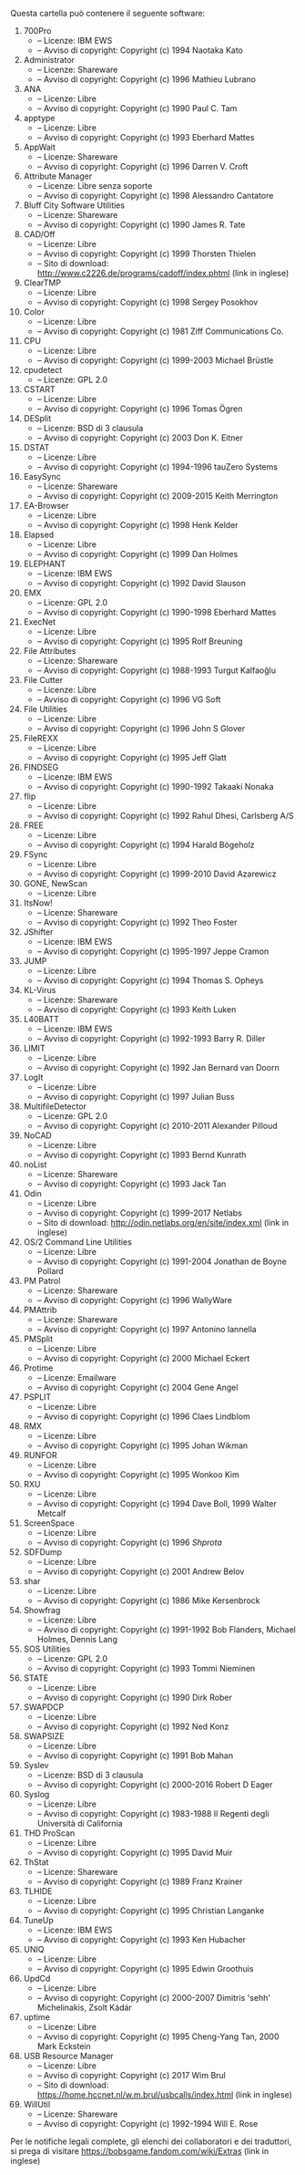 ﻿Questa cartella può contenere il seguente software:

1. 700Pro
   - – Licenze: IBM EWS
   - – Avviso di copyright: Copyright (c) 1994 Naotaka Kato
2. Administrator
   - – Licenze: Shareware
   - – Avviso di copyright: Copyright (c) 1996 Mathieu Lubrano
3. ANA
   - – Licenze: Libre
   - – Avviso di copyright: Copyright (c) 1990 Paul C. Tam
4. apptype
   - – Licenze: Libre
   - – Avviso di copyright: Copyright (c) 1993 Eberhard Mattes
5. AppWait
   - – Licenze: Shareware
   - – Avviso di copyright: Copyright (c) 1996 Darren V. Croft
6. Attribute Manager
   - – Licenze: Libre senza soporte
   - – Avviso di copyright: Copyright (c) 1998 Alessandro Cantatore
7. Bluff City Software Utilities
   - – Licenze: Shareware
   - – Avviso di copyright: Copyright (c) 1990 James R. Tate
8. CAD/Off
   - – Licenze: Libre
   - – Avviso di copyright: Copyright (c) 1999 Thorsten Thielen
   - – Sito di download: http://www.c2226.de/programs/cadoff/index.phtml (link in inglese)
9. ClearTMP
   - – Licenze: Libre
   - – Avviso di copyright: Copyright (c) 1998 Sergey Posokhov
10. Color
    - – Licenze: Libre
    - – Avviso di copyright: Copyright (c) 1981 Ziff Communications Co.
11. CPU
    - – Licenze: Libre
    - – Avviso di copyright: Copyright (c) 1999-2003 Michael Brüstle
12. cpudetect
    - – Licenze: GPL 2.0
13. CSTART
    - – Licenze: Libre
    - – Avviso di copyright: Copyright (c) 1996 Tomas Ögren
14. DESplit
    - – Licenze: BSD di 3 clausula
    - – Avviso di copyright: Copyright (c) 2003 Don K. Eitner
15. DSTAT
    - – Licenze: Libre
    - – Avviso di copyright: Copyright (c) 1994-1996 tauZero Systems
16. EasySync
    - – Licenze: Shareware
    - – Avviso di copyright: Copyright (c) 2009-2015 Keith Merrington
17. EA-Browser
    - – Licenze: Libre
    - – Avviso di copyright: Copyright (c) 1998 Henk Kelder
18. Elapsed
    - – Licenze: Libre
    - – Avviso di copyright: Copyright (c) 1999 Dan Holmes
19. ELEPHANT
    - – Licenze: IBM EWS
    - – Avviso di copyright: Copyright (c) 1992 David Slauson
20. EMX
    - – Licenze: GPL 2.0
    - – Avviso di copyright: Copyright (c) 1990-1998 Eberhard Mattes
21. ExecNet
    - – Licenze: Libre
    - – Avviso di copyright: Copyright (c) 1995 Rolf Breuning
22. File Attributes
    - – Licenze: Shareware
    - – Avviso di copyright: Copyright (c) 1988-1993 Turgut Kalfaoğlu
23. File Cutter
    - – Licenze: Libre
    - – Avviso di copyright: Copyright (c) 1996 VG Soft
24. File Utilities
    - – Licenze: Libre
    - – Avviso di copyright: Copyright (c) 1996 John S Glover
25. FileREXX
    - – Licenze: Libre
    - – Avviso di copyright: Copyright (c) 1995 Jeff Glatt
26. FINDSEG
    - – Licenze: IBM EWS
    - – Avviso di copyright: Copyright (c) 1990-1992 Takaaki Nonaka
27. flip
    - – Licenze: Libre
    - – Avviso di copyright: Copyright (c) 1992 Rahul Dhesi, Carlsberg A/S
28. FREE
    - – Licenze: Libre
    - – Avviso di copyright: Copyright (c) 1994 Harald Bögeholz
29. FSync
    - – Licenze: Libre
    - – Avviso di copyright: Copyright (c) 1999-2010 David Azarewicz
30. GONE, NewScan
    - – Licenze: Libre
31. ItsNow!
    - – Licenze: Shareware
    - – Avviso di copyright: Copyright (c) 1992 Theo Foster
32. JShifter
    - – Licenze: IBM EWS
    - – Avviso di copyright: Copyright (c) 1995-1997 Jeppe Cramon
33. JUMP
    - – Licenze: Libre
    - – Avviso di copyright: Copyright (c) 1994 Thomas S. Opheys
34. KL-Virus
    - – Licenze: Shareware
    - – Avviso di copyright: Copyright (c) 1993 Keith Luken
35. L40BATT
    - – Licenze: IBM EWS
    - – Avviso di copyright: Copyright (c) 1992-1993 Barry R. Diller
36. LIMIT
    - – Licenze: Libre
    - – Avviso di copyright: Copyright (c) 1992 Jan Bernard van Doorn
37. LogIt
    - – Licenze: Libre
    - – Avviso di copyright: Copyright (c) 1997 Julian Buss
38. MultifileDetector
    - – Licenze: GPL 2.0
    - – Avviso di copyright: Copyright (c) 2010-2011 Alexander Pilloud
39. NoCAD
    - – Licenze: Libre
    - – Avviso di copyright: Copyright (c) 1993 Bernd Kunrath
40. noList
    - – Licenze: Shareware
    - – Avviso di copyright: Copyright (c) 1993 Jack Tan
41. Odin
    - – Licenze: Libre
    - – Avviso di copyright: Copyright (c) 1999-2017 Netlabs
    - – Sito di download: http://odin.netlabs.org/en/site/index.xml (link in inglese)
42. OS/2 Command Line Utilities
    - – Licenze: Libre
    - – Avviso di copyright: Copyright (c) 1991-2004 Jonathan de Boyne Pollard
43. PM Patrol
    - – Licenze: Shareware
    - – Avviso di copyright: Copyright (c) 1996 WallyWare
44. PMAttrib
    - – Licenze: Shareware
    - – Avviso di copyright: Copyright (c) 1997 Antonino Iannella
45. PMSplit
    - – Licenze: Libre
    - – Avviso di copyright: Copyright (c) 2000 Michael Eckert
46. Protime
    - – Licenze: Emailware
    - – Avviso di copyright: Copyright (c) 2004 Gene Angel
47. PSPLIT
    - – Licenze: Libre
    - – Avviso di copyright: Copyright (c) 1996 Claes Lindblom
48. RMX
    - – Licenze: Libre
    - – Avviso di copyright: Copyright (c) 1995 Johan Wikman
49. RUNFOR
    - – Licenze: Libre
    - – Avviso di copyright: Copyright (c) 1995 Wonkoo Kim
50. RXU
    - – Licenze: Libre
    - – Avviso di copyright: Copyright (c) 1994 Dave Boll, 1999 Walter Metcalf
51. ScreenSpace
    - – Licenze: Libre
    - – Avviso di copyright: Copyright (c) 1996 *Shprota*
52. SDFDump
    - – Licenze: Libre
    - – Avviso di copyright: Copyright (c) 2001 Andrew Belov
53. shar
    - – Licenze: Libre
    - – Avviso di copyright: Copyright (c) 1986 Mike Kersenbrock
54. Showfrag
    - – Licenze: Libre
    - – Avviso di copyright: Copyright (c) 1991-1992 Bob Flanders, Michael Holmes, Dennis Lang
55. SOS Utilities
    - – Licenze: GPL 2.0
    - – Avviso di copyright: Copyright (c) 1993 Tommi Nieminen
56. STATE
    - – Licenze: Libre
    - – Avviso di copyright: Copyright (c) 1990 Dirk Rober
57. SWAPDCP
    - – Licenze: Libre
    - – Avviso di copyright: Copyright (c) 1992 Ned Konz
58. SWAPSIZE
    - – Licenze: Libre
    - – Avviso di copyright: Copyright (c) 1991 Bob Mahan
59. Syslev
    - – Licenze: BSD di 3 clausula
    - – Avviso di copyright: Copyright (c) 2000-2016 Robert D Eager
60. Syslog
    - – Licenze: Libre
    - – Avviso di copyright: Copyright (c) 1983-1988 Il Regenti degli Università di California
61. THD ProScan
    - – Licenze: Libre
    - – Avviso di copyright: Copyright (c) 1995 David Muir
62. ThStat
    - – Licenze: Shareware
    - – Avviso di copyright: Copyright (c) 1989 Franz Krainer
63. TLHIDE
    - – Licenze: Libre
    - – Avviso di copyright: Copyright (c) 1995 Christian Langanke
64. TuneUp
    - – Licenze: IBM EWS
    - – Avviso di copyright: Copyright (c) 1993 Ken Hubacher
65. UNIQ
    - – Licenze: Libre
    - – Avviso di copyright: Copyright (c) 1995 Edwin Groothuis
66. UpdCd
    - – Licenze: Libre
    - – Avviso di copyright: Copyright (c) 2000-2007 Dimitris 'sehh' Michelinakis, Zsolt Kádár
67. uptime
    - – Licenze: Libre
    - – Avviso di copyright: Copyright (c) 1995 Cheng-Yang Tan, 2000 Mark Eckstein
68. USB Resource Manager
    - – Licenze: Libre
    - – Avviso di copyright: Copyright (c) 2017 Wim Brul
    - – Sito di download: https://home.hccnet.nl/w.m.brul/usbcalls/index.html (link in inglese)
69. WillUtil
    - – Licenze: Shareware
    - – Avviso di copyright: Copyright (c) 1992-1994 Will E. Rose

Per le notifiche legali complete, gli elenchi dei collaboratori e dei traduttori, si prega di visitare https://bobsgame.fandom.com/wiki/Extras (link in inglese)
